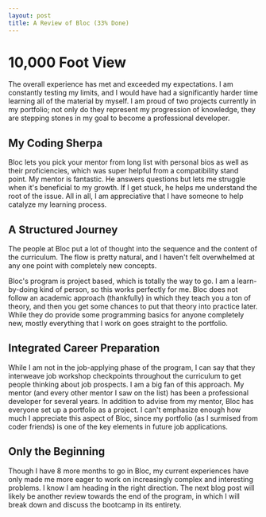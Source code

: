 ```yaml
---
layout: post
title: A Review of Bloc (33% Done)
---
```

# 10,000 Foot View

The overall experience has met and exceeded my expectations. I am constantly testing my limits, and I would have had a significantly harder time learning all of the material by myself. I am proud of two projects currently in my portfolio; not only do they represent my progression of knowledge, they are stepping stones in my goal to become a professional developer.

## My Coding Sherpa

Bloc lets you pick your mentor from long list with personal bios as well as their proficiencies, which was super helpful from a compatibility stand point. My mentor is fantastic. He answers questions but lets me struggle when it's beneficial to my growth. If I get stuck, he helps me understand the root of the issue. All in all, I am appreciative that I have someone to help catalyze my learning process.

## A Structured Journey

The people at Bloc put a lot of thought into the sequence and the content of the curriculum. The flow is pretty natural, and I haven't felt overwhelmed at any one point with completely new concepts.

Bloc's program is project based, which is totally the way to go. I am a learn-by-doing kind of person, so this works perfectly for me. Bloc does not follow an academic approach (thankfully) in which they teach you a ton of theory, and then you get some chances to put that theory into practice later. While they do provide some programming basics for anyone completely new, mostly everything that I work on goes straight to the portfolio.

## Integrated Career Preparation

While I am not in the job-applying phase of the program, I can say that they interweave job workshop checkpoints throughout the curriculum to get people thinking about job prospects. I am a big fan of this approach. My mentor (and every other mentor I saw on the list) has been a professional developer for several years. In addition to advise from my mentor, Bloc has everyone set up a portfolio as a project. I can't emphasize enough how much I appreciate this aspect of Bloc, since my portfolio (as I surmised from coder friends) is one of the key elements in future job applications.


## Only the Beginning

Though I have 8 more months to go in Bloc, my current experiences have only made me more eager to work on increasingly complex and interesting problems. I know I am heading in the right direction. The next blog post will likely be another review towards the end of the program, in which I will break down and discuss the bootcamp in its entirety.